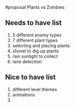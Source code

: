 #proposal
Plants vs Zombies
## Needs to have list
1) 5 different enemy types
2) 7 different plant types
3) selecting and placing plants
4) shovel to dig up plants
5) rain sunlight to collect
6) lane detection

## Nice to have list
1) different level themes
2) animations
3) 
